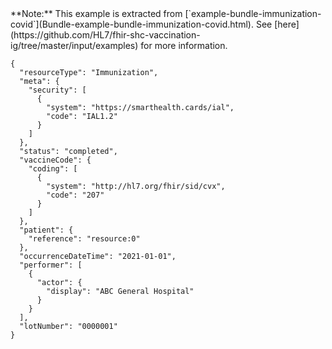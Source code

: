 <!-- This file is automatically generated by script/update-examples-->

<div class="alert alert-success" markdown="1">**Note:** This example is extracted from [`example-bundle-immunization-covid`](Bundle-example-bundle-immunization-covid.html). See [here](https://github.com/HL7/fhir-shc-vaccination-ig/tree/master/input/examples) for more information.
</div>

```
{
  "resourceType": "Immunization",
  "meta": {
    "security": [
      {
        "system": "https://smarthealth.cards/ial",
        "code": "IAL1.2"
      }
    ]
  },
  "status": "completed",
  "vaccineCode": {
    "coding": [
      {
        "system": "http://hl7.org/fhir/sid/cvx",
        "code": "207"
      }
    ]
  },
  "patient": {
    "reference": "resource:0"
  },
  "occurrenceDateTime": "2021-01-01",
  "performer": [
    {
      "actor": {
        "display": "ABC General Hospital"
      }
    }
  ],
  "lotNumber": "0000001"
}
```